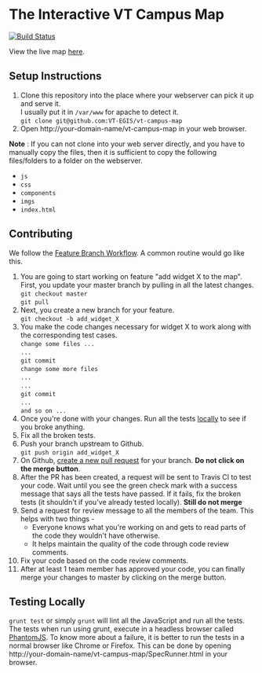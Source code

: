 The Interactive VT Campus Map
=============================

[![Build Status](https://travis-ci.org/VT-EGIS/vt-campus-map.svg?branch=master)](https://travis-ci.org/VT-EGIS/vt-campus-map)

View the live map [here](http://maps.vt.edu/interactive).

Setup Instructions
------------------
1. Clone this repository into the place where your webserver can pick it up and serve it.   
   I usually put it in `/var/www` for apache to detect it.    
   `git clone git@github.com:VT-EGIS/vt-campus-map` 
2. Open http://your-domain-name/vt-campus-map in your web browser.

**Note** : If you can not clone into your web server directly, and you have to
manually copy the files, then it is sufficient to copy the following files/folders
to a folder on the webserver.

* `js`
* `css`
* `components`
* `imgs`
* `index.html`

Contributing
------------
We follow the [Feature Branch Workflow](https://www.atlassian.com/git/workflows#!workflow-feature-branch).
A common routine would go like this.

1. You are going to start working on feature "add widget X to the map".
  First, you update your master branch by pulling in all the latest changes.    
  `git checkout master`    
  `git pull`
2. Next, you create a new branch for your feature.    
  `git checkout -b add_widget_X`
3. You make the code changes necessary for widget X to work along with the corresponding test cases.    
  `change some files ...`     
  `...`     
  `git commit`     
  `change some more files`     
  `...`     
  `...`     
  `git commit`     
  `...`     
  `and so on ...`     
4. Once you're done with your changes. Run all the tests [locally](#testing-locally) to see if you broke anything.    
5. Fix all the broken tests.
6. Push your branch upstream to Github.     
  `git push origin add_widget_X`     
7. On Github, [create a new pull request](https://help.github.com/articles/creating-a-pull-request)
  for your branch.
  **Do not click on the merge button**.
8. After the PR has been created, a request will be sent to Travis CI to test your code. Wait until
  you see the green check mark with a success message that says all the tests have passed. If it fails,
  fix the broken tests (it shouldn't if you've already tested locally).
  **Still do not merge**
9. Send a request for review message to all the members of the team. This helps with two things -
    * Everyone knows what you're working on and gets to read parts of the code they wouldn't have otherwise.
    * It helps maintain the quality of the code through code review comments.
10. Fix your code based on the code review comments.
11. After at least 1 team member has approved your code, you can finally merge your changes
  to master by clicking on the merge button.

Testing Locally
---------------
`grunt test` or simply `grunt` will lint all the JavaScript and run all the tests.     
The tests when run using grunt, execute in a headless browser called [PhantomJS](http://phantomjs.org/).
To know more about a failure, it is better to run the tests in a normal browser like Chrome or
Firefox. This can be done by opening http://your-domain-name/vt-campus-map/SpecRunner.html
in your browser.

